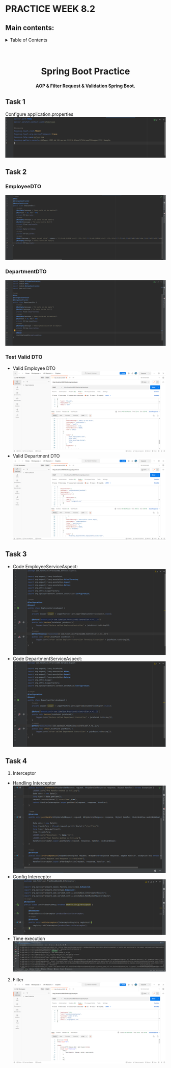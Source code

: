 # PRACTICE WEEK 8.2
## Main contents:
<!-- TABLE OF CONTENTS -->
<details>
  <summary>Table of Contents</summary>
  <ol>
    <li><a href="#task-1">Task 1</a></li>
    <li><a href="#task-2">Task 2</a></li>
    <li><a href="#task-3">Task 3</a></li>
    <li><a href="#task-4">Task 4</a></li>
  </ol>
</details>
<h1 align="center">
  <br>
  Spring Boot Practice
  <br>
</h1>

<h4 align="center">AOP & Filter Request & Validation Spring Boot.</h4>

## Task 1
Configure application.properties
![img](image/aplication-properties.png)
## Task 2
### EmployeeDTO
![img](image/employeeDto.png)
### DepartmentDTO
![img](image/departmentDto.png)
### Test Valid DTO
- Valid Employee DTO
![valid-employee](image/test-valid-employee.png)
- Valid Department DTO
![valid-department](image/test-valid-department.png)
## Task 3
- Code EmployeeServiceAspect:
![img](image/EmployeeServiceAspectLogging.png)
- Code DepartmentServiceAspect:
![img](image/DepartmentServiceAspectLogging.png)
## Task 4
1. Interceptor
- Handling Interceptor
![img](image/interceptor.png)
- Config Interceptor
![img](image/config-interceptor.png)
- Time execution
![img](image/time-execution.png)
2. Filter
![img](image/Filter.png)
